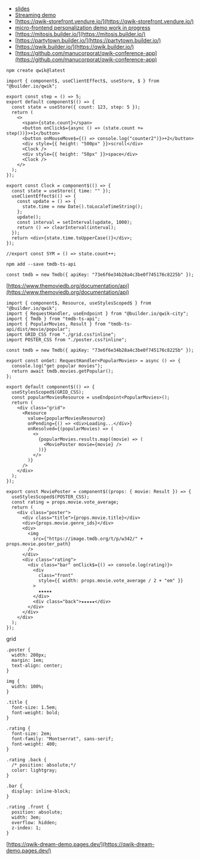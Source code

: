 
-   [slides](https://docs.google.com/presentation/d/1UNKyLC-KJsYcRHS813bi0bv6-f1Sv1nczIOOxh11y8A/edit)
-   [Streaming demo](https://qwik-multi-worker-main.devdash.workers.dev/)
-   [https://qwik-storefront.vendure.io/](https://qwik-storefront.vendure.io/)
-   [micro-frontend personalization demo work in progress](https://qwik-dream-demo.pages.dev/)
-   [https://mitosis.builder.io/](https://mitosis.builder.io/)
-   [https://partytown.builder.io/](https://partytown.builder.io/)
-   [https://qwik.builder.io/](https://qwik.builder.io/)
-   [https://github.com/manucorporat/qwik-conference-app](https://github.com/manucorporat/qwik-conference-app)

```
npm create qwik@latest
```

```
import { component$, useClientEffect$, useStore, $ } from "@builder.io/qwik";

export const step = () => 5;
export default component$(() => {
  const state = useStore({ count: 123, step: 5 });
  return (
    <>
      <span>{state.count}</span>
      <button onClick$={async () => (state.count += step())}>+1</button>
      <button onMouseMove$={() => console.log("counter2")}>+2</button>
      <div style={{ height: "500px" }}>scroll</div>
      <Clock />
      <div style={{ height: "50px" }}>space</div>
      <Clock />
    </>
  );
});

export const Clock = component$(() => {
  const state = useStore({ time: "" });
  useClientEffect$(() => {
    const update = () => {
      state.time = new Date().toLocaleTimeString();
    };
    update();
    const interval = setInterval(update, 1000);
    return () => clearInterval(interval);
  });
  return <div>{state.time.toUpperCase()}</div>;
});

//export const SYM = () => state.count++;

```

```
npm add --save tmdb-ts-api
```

```
const tmdb = new Tmdb({ apiKey: "73e6f6e34b28a4c3be0f745176c8225b" });
```

[https://www.themoviedb.org/documentation/api](https://www.themoviedb.org/documentation/api)

```
import { component$, Resource, useStylesScoped$ } from "@builder.io/qwik";
import { RequestHandler, useEndpoint } from "@builder.io/qwik-city";
import { Tmdb } from "tmdb-ts-api";
import { PopularMovies, Result } from "tmdb-ts-api/dist/movie/popular";
import GRID_CSS from "./grid.css?inline";
import POSTER_CSS from "./poster.css?inline";

const tmdb = new Tmdb({ apiKey: "73e6f6e34b28a4c3be0f745176c8225b" });

export const onGet: RequestHandler<PopularMovies> = async () => {
  console.log("get popular movies");
  return await tmdb.movies.getPopular();
};

export default component$(() => {
  useStylesScoped$(GRID_CSS);
  const popularMoviesResource = useEndpoint<PopularMovies>();
  return (
    <div class="grid">
      <Resource
        value={popularMoviesResource}
        onPending={() => <div>Loading...</div>}
        onResolved={(popularMovies) => (
          <>
            {popularMovies.results.map((movie) => (
              <MoviePoster movie={movie} />
            ))}
          </>
        )}
      />
    </div>
  );
});

export const MoviePoster = component$((props: { movie: Result }) => {
  useStylesScoped$(POSTER_CSS);
  const rating = props.movie.vote_average;
  return (
    <div class="poster">
      <div class="title">{props.movie.title}</div>
      <div>{props.movie.genre_ids}</div>
      <div>
        <img
          src={"https://image.tmdb.org/t/p/w342/" + props.movie.poster_path}
        />
      </div>
      <div class="rating">
        <div class="bar" onClick$={() => console.log(rating)}>
          <div
            class="front"
            style={{ width: props.movie.vote_average / 2 + "em" }}
          >
            ★★★★★
          </div>
          <div class="back">★★★★★</div>
        </div>
      </div>
    </div>
  );
});
```

grid

```
.poster {
  width: 200px;
  margin: 1em;
  text-align: center;
}

img {
  width: 100%;
}

.title {
  font-size: 1.5em;
  font-weight: bold;
}

.rating {
  font-size: 2em;
  font-family: "Montserrat", sans-serif;
  font-weight: 400;
}

.rating .back {
  /* position: absolute;*/
  color: lightgray;
}

.bar {
  display: inline-block;
}

.rating .front {
  position: absolute;
  width: 3em;
  overflow: hidden;
  z-index: 1;
}

```

[https://qwik-dream-demo.pages.dev/](https://qwik-dream-demo.pages.dev/)
